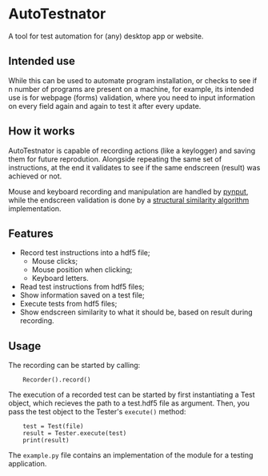 # AutoTestnator
A tool for test automation for (any) desktop app or website.

## Intended use
While this can be used to automate program installation, or checks to see if n number of programs are present on a machine, for example, its intended use is for webpage (forms) validation, where you need to input information on every field again and again to test it after every update. 

## How it works
AutoTestnator is capable of recording actions (like a keylogger) and saving them for future reprodution. Alongside repeating the same set of instructions, at the end it validates to see if the same endscreen (result) was achieved or not.

Mouse and keyboard recording and manipulation are handled by [pynput](https://pypi.org/project/pynput/), while the endscreen validation is done by a [structural similarity algorithm](https://pypi.org/project/SSIM-PIL/) implementation.

## Features
- Record test instructions into a hdf5 file;
    - Mouse clicks;
    - Mouse position when clicking;
    - Keyboard letters.
- Read test instructions from hdf5 files;
- Show information saved on a test file;
- Execute tests from hdf5 files;
- Show endscreen similarity to what it should be, based on result during recording.

## Usage
The recording can be started by calling:
```
    Recorder().record()
```

The execution of a recorded test can be started by first instantiating a Test object, which recieves the path to a test.hdf5 file as argument. Then, you pass the test object to the Tester's `execute()` method:
```
    test = Test(file)
    result = Tester.execute(test)
    print(result)
```

The `example.py` file contains an implementation of the module for a testing application.